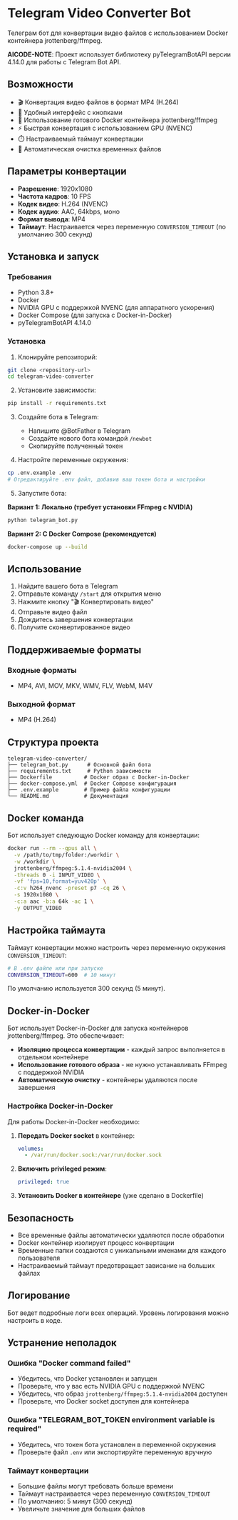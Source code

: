# Telegram Video Converter Bot

Телеграм бот для конвертации видео файлов с использованием Docker контейнера jrottenberg/ffmpeg.

**AICODE-NOTE**: Проект использует библиотеку pyTelegramBotAPI версии 4.14.0 для работы с Telegram Bot API.

## Возможности

- 🎬 Конвертация видео файлов в формат MP4 (H.264)
- 📱 Удобный интерфейс с кнопками
- 🐳 Использование готового Docker контейнера jrottenberg/ffmpeg
- ⚡ Быстрая конвертация с использованием GPU (NVENC)
- ⏱️ Настраиваемый таймаут конвертации
- 🧹 Автоматическая очистка временных файлов

## Параметры конвертации

- **Разрешение**: 1920x1080
- **Частота кадров**: 10 FPS
- **Кодек видео**: H.264 (NVENC)
- **Кодек аудио**: AAC, 64kbps, моно
- **Формат вывода**: MP4
- **Таймаут**: Настраивается через переменную `CONVERSION_TIMEOUT` (по умолчанию 300 секунд)

## Установка и запуск

### Требования

- Python 3.8+
- Docker
- NVIDIA GPU с поддержкой NVENC (для аппаратного ускорения)
- Docker Compose (для запуска с Docker-in-Docker)
- pyTelegramBotAPI 4.14.0

### Установка

1. Клонируйте репозиторий:
```bash
git clone <repository-url>
cd telegram-video-converter
```

2. Установите зависимости:
```bash
pip install -r requirements.txt
```

3. Создайте бота в Telegram:
   - Напишите @BotFather в Telegram
   - Создайте нового бота командой `/newbot`
   - Скопируйте полученный токен

4. Настройте переменные окружения:
```bash
cp .env.example .env
# Отредактируйте .env файл, добавив ваш токен бота и настройки
```

5. Запустите бота:

**Вариант 1: Локально (требует установки FFmpeg с NVIDIA)**
```bash
python telegram_bot.py
```

**Вариант 2: С Docker Compose (рекомендуется)**
```bash
docker-compose up --build
```

## Использование

1. Найдите вашего бота в Telegram
2. Отправьте команду `/start` для открытия меню
3. Нажмите кнопку "🎬 Конвертировать видео"
4. Отправьте видео файл
5. Дождитесь завершения конвертации
6. Получите сконвертированное видео

## Поддерживаемые форматы

### Входные форматы
- MP4, AVI, MOV, MKV, WMV, FLV, WebM, M4V

### Выходной формат
- MP4 (H.264)

## Структура проекта

```
telegram-video-converter/
├── telegram_bot.py      # Основной файл бота
├── requirements.txt     # Python зависимости
├── Dockerfile          # Docker образ с Docker-in-Docker
├── docker-compose.yml  # Docker Compose конфигурация
├── .env.example        # Пример файла конфигурации
└── README.md           # Документация
```

## Docker команда

Бот использует следующую Docker команду для конвертации:

```bash
docker run --rm --gpus all \
  -v /path/to/tmp/folder:/workdir \
  -w /workdir \
  jrottenberg/ffmpeg:5.1.4-nvidia2004 \
  -threads 0 -i INPUT_VIDEO \
  -vf 'fps=10,format=yuv420p' \
  -c:v h264_nvenc -preset p7 -cq 26 \
  -s 1920x1080 \
  -c:a aac -b:a 64k -ac 1 \
  -y OUTPUT_VIDEO
```

## Настройка таймаута

Таймаут конвертации можно настроить через переменную окружения `CONVERSION_TIMEOUT`:

```bash
# В .env файле или при запуске
CONVERSION_TIMEOUT=600  # 10 минут
```

По умолчанию используется 300 секунд (5 минут).

## Docker-in-Docker

Бот использует Docker-in-Docker для запуска контейнеров jrottenberg/ffmpeg. Это обеспечивает:

- **Изоляцию процесса конвертации** - каждый запрос выполняется в отдельном контейнере
- **Использование готового образа** - не нужно устанавливать FFmpeg с поддержкой NVIDIA
- **Автоматическую очистку** - контейнеры удаляются после завершения

### Настройка Docker-in-Docker

Для работы Docker-in-Docker необходимо:

1. **Передать Docker socket** в контейнер:
   ```yaml
   volumes:
     - /var/run/docker.sock:/var/run/docker.sock
   ```

2. **Включить privileged режим**:
   ```yaml
   privileged: true
   ```

3. **Установить Docker в контейнере** (уже сделано в Dockerfile)

## Безопасность

- Все временные файлы автоматически удаляются после обработки
- Docker контейнер изолирует процесс конвертации
- Временные папки создаются с уникальными именами для каждого пользователя
- Настраиваемый таймаут предотвращает зависание на больших файлах

## Логирование

Бот ведет подробные логи всех операций. Уровень логирования можно настроить в коде.

## Устранение неполадок

### Ошибка "Docker command failed"
- Убедитесь, что Docker установлен и запущен
- Проверьте, что у вас есть NVIDIA GPU с поддержкой NVENC
- Убедитесь, что образ `jrottenberg/ffmpeg:5.1.4-nvidia2004` доступен
- Проверьте, что Docker socket доступен для контейнера

### Ошибка "TELEGRAM_BOT_TOKEN environment variable is required"
- Убедитесь, что токен бота установлен в переменной окружения
- Проверьте файл `.env` или экспортируйте переменную вручную

### Таймаут конвертации
- Большие файлы могут требовать больше времени
- Таймаут настраивается через переменную `CONVERSION_TIMEOUT`
- По умолчанию: 5 минут (300 секунд)
- Увеличьте значение для больших файлов